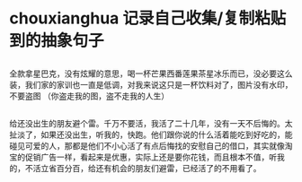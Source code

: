 # chouxianghua  记录自己收集/复制粘贴到的抽象句子

## 
全款拿星巴克，没有炫耀的意思，喝一杯芒果西番莲果茶星冰乐而已，没必要这么装，我们家的家训也一直是低调，对我来说这只是一杯饮料对了，图片没有水印，不要盗图
（你盗走我的图，盗不走我的人生）

## 
给还没出生的朋友避个雷。千万不要活，我活了二十几年，没有一天不后悔的。太扯淡了，如果还没出生，听我的，快跑。他们跟你说的什么活着能吃到好吃的，能碰见可爱的人，那都是他们不小心活了有点后悔找的安慰自己的借口，其实就像淘宝的促销广告一样，看起来是优惠，实际上还是要你花钱，而且根本不值，听我的，不活立省百分百，给还有机会的朋友们避雷，已经活了的不用看了。
